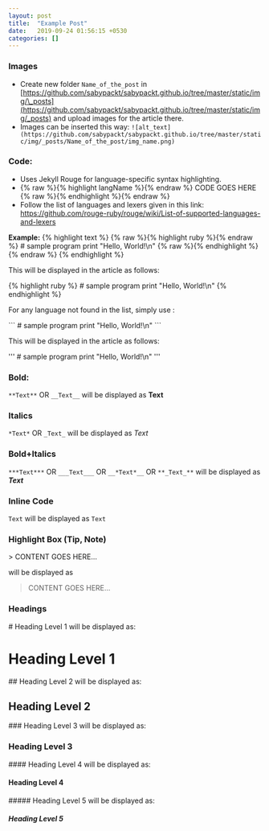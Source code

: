 ```yaml
---
layout: post
title:  "Example Post"
date:   2019-09-24 01:56:15 +0530
categories: []
---
```


### Images

* Create new folder `Name_of_the_post` in [https://github.com/sabypackt/sabypackt.github.io/tree/master/static/img/\_posts](https://github.com/sabypackt/sabypackt.github.io/tree/master/static/img/_posts) and upload images for the article there.
* Images can be inserted this way: `![alt_text](https://github.com/sabypackt/sabypackt.github.io/tree/master/static/img/_posts/Name_of_the_post/img_name.png)`

### Code:

* Uses Jekyll Rouge for language-specific syntax highlighting.
* {% raw %}{% highlight langName %}{% endraw %} CODE GOES HERE {% raw %}{% endhighlight %}{% endraw %}
* Follow the list of languages and lexers given in this link: https://github.com/rouge-ruby/rouge/wiki/List-of-supported-languages-and-lexers

**Example:** 
{% highlight text %}
{% raw %}{% highlight ruby %}{% endraw %}
\# sample program
print "Hello, World!\n"
{% raw %}{% endhighlight %}{% endraw %}
{% endhighlight %}

This will be displayed in the article as follows:

{% highlight ruby %}
\# sample program
print "Hello, World!\n"
{% endhighlight %}

For any language not found in the list, simply use :

\`\`\`
\# sample program
print "Hello, World!\n"
\`\`\`

This will be displayed in the article as follows:

'''
\# sample program
print "Hello, World!\n"
'''

### Bold:

`**Text**` OR `__Text__` will be displayed as **Text**

### Italics

`*Text*` OR `_Text_` will be displayed as *Text*

### Bold+Italics

`***Text***` OR `___Text___` OR `__*Text*__` OR `**_Text_**` will be displayed as ***Text***

### Inline Code

```Text```  will be displayed as `Text`

### Highlight Box (Tip, Note)

\> CONTENT GOES HERE...

will be displayed as

> CONTENT GOES HERE...

### Headings

\# Heading Level 1 will be displayed as:
# Heading Level 1
\#\# Heading Level 2 will be displayed as:
## Heading Level 2
\#\#\# Heading Level 3 will be displayed as:
### Heading Level 3
\#\#\#\# Heading Level 4 will be displayed as:
#### Heading Level 4
\#\#\#\#\# Heading Level 5 will be displayed as:
##### Heading Level 5
